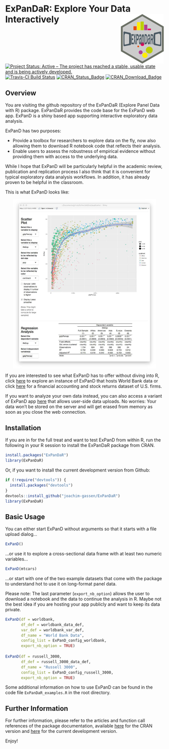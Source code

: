 
# ExPanDaR: Explore Your Data Interactively <img src="logo.png" align="right" />

[![Project Status: Active – The project has reached a stable, usable
state and is being actively
developed.](http://www.repostatus.org/badges/latest/active.svg)](http://www.repostatus.org/#active)
[![Travis-CI Build
Status](https://travis-ci.org/joachim-gassen/ExPanDaR.svg?branch=master)](https://travis-ci.org/joachim-gassen/ExPanDaR)
[![CRAN\_Status\_Badge](http://www.r-pkg.org/badges/version/ExPanDaR)](https://cran.r-project.org/package=ExPanDaR)
[![CRAN\_Download\_Badge](http://cranlogs.r-pkg.org/badges/grand-total/ExPanDaR)](https://cran.r-project.org/package=ExPanDaR)

## Overview

You are visiting the github repository of the ExPanDaR (Explore Panel
Data with R) package. ExPanDaR provides the code base for the ExPanD web
app. ExPanD is a shiny based app supporting interactive exploratory data
analysis.

ExPanD has two purposes:

  - Provide a toolbox for researchers to explore data on the fly, now
    also allowing them to download R notebook code that reflects their
    analysis.
  - Enable users to assess the robustness of empirical evidence without
    providing them with access to the underlying data.

While I hope that ExPanD will be particularly helpful in the academic
review, publication and replication process I also think that it is
convenient for typical exploratory data analysis workflows. In addition,
it has already proven to be helpful in the classroom.

This is what ExPanD looks
like:

<img src="vignettes/figures/ExPanD_simple_03.jpg" width="90%" style="display: block; margin: auto;" />

If you are interested to see what ExPanD has to offer without diving
into R, click [here](https://jgassen.shinyapps.io/expand_wb/) to explore
an instance of ExPanD that hosts World Bank data or click
[here](https://jgassen.shinyapps.io/expand_r3/) for a financial
accounting and stock returns dataset of U.S. firms.

If you want to analyze your own data instead, you can also access a
variant of ExPanD app [here](https://jgassen.shinyapps.io/expand/) that
allows user-side data uploads. No worries: Your data won’t be stored on
the server and will get erased from memory as soon as you close the web
connection.

## Installation

If you are in for the full treat and want to test ExPanD from within R,
run the following in your R session to install the ExPanDaR package from
CRAN.

``` r
install.packages("ExPanDaR")
library(ExPanDaR)
```

Or, if you want to install the current development version from Github:

``` r
if (!require("devtools")) {
  install.packages("devtools")
}
devtools::install_github("joachim-gassen/ExPanDaR")
library(ExPanDaR)
```

## Basic Usage

You can either start ExPanD without arguments so that it starts with a
file upload dialog…

``` r
ExPanD()
```

…or use it to explore a cross-sectional data frame with at least two
numeric variables…

``` r
ExPanD(mtcars)
```

…or start with one of the two example datasets that come with the
package to understand hot to use it on long-format panel data.

Please note: The last parameter (`export_nb_option`) allows the user to
download a notebook and the data to continue the analysis in R. Maybe
not the best idea if you are hosting your app publicly and want to keep
its data private.

``` r
ExPanD(df = worldbank,  
       df_def = worldbank_data_def, 
       var_def = worldbank_var_def,
       df_name = "World Bank Data",
       config_list = ExPanD_config_worldbank,
       export_nb_option = TRUE)

ExPanD(df = russell_3000,  
       df_def = russell_3000_data_def, 
       df_name = "Russell 3000",
       config_list = ExPanD_config_russell_3000,
       export_nb_option = TRUE)
```

Some additional information on how to use ExPanD can be found in the
code file `ExPanDaR_examples.R` in the root directory.

## Further Information

For further information, please refer to the articles and function call
references of the package documentation, available
[here](https://joachim-gassen.github.io/ExPanDaR) for the CRAN version
and [here](https://joachim-gassen.github.io/ExPanDaR/dev) for the
current development version.

Enjoy\!
